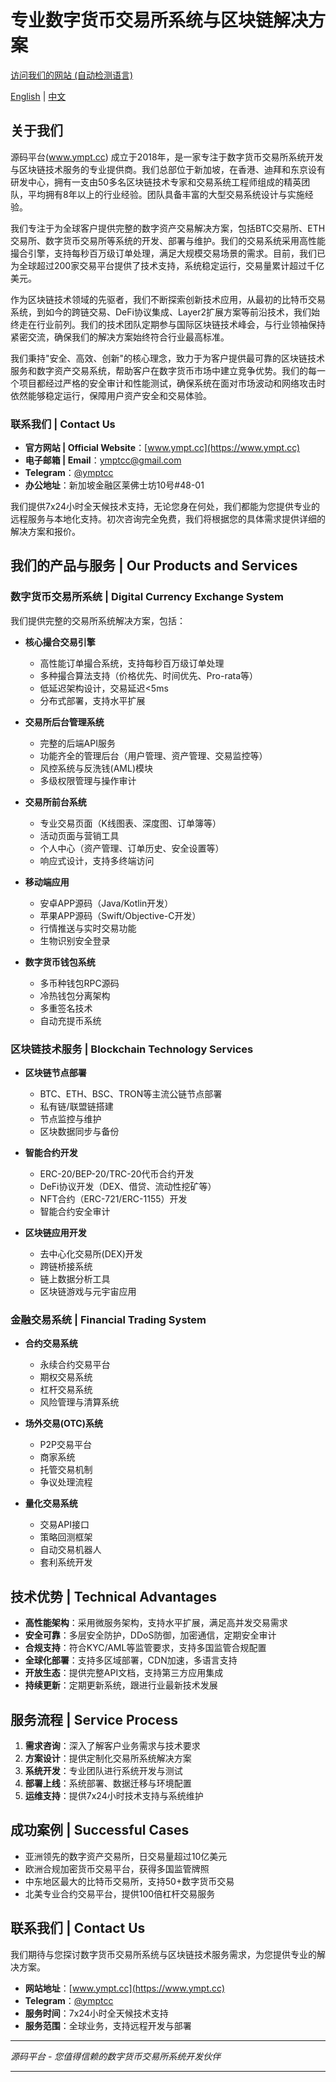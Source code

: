 # 专业数字货币交易所系统与区块链解决方案

[访问我们的网站 (自动检测语言)](https://ymptcc.github.io/ympt/)

[English](./README_EN.md) | [中文](./README.md)

## 关于我们

源码平台(www.ympt.cc)
成立于2018年，是一家专注于数字货币交易所系统开发与区块链技术服务的专业提供商。我们总部位于新加坡，在香港、迪拜和东京设有研发中心，拥有一支由50多名区块链技术专家和交易系统工程师组成的精英团队，平均拥有8年以上的行业经验。团队具备丰富的大型交易系统设计与实施经验。

我们专注于为全球客户提供完整的数字资产交易解决方案，包括BTC交易所、ETH交易所、数字货币交易所等系统的开发、部署与维护。我们的交易系统采用高性能撮合引擎，支持每秒百万级订单处理，满足大规模交易场景的需求。目前，我们已为全球超过200家交易平台提供了技术支持，系统稳定运行，交易量累计超过千亿美元。

作为区块链技术领域的先驱者，我们不断探索创新技术应用，从最初的比特币交易系统，到如今的跨链交易、DeFi协议集成、Layer2扩展方案等前沿技术，我们始终走在行业前列。我们的技术团队定期参与国际区块链技术峰会，与行业领袖保持紧密交流，确保我们的解决方案始终符合行业最高标准。

我们秉持"安全、高效、创新"的核心理念，致力于为客户提供最可靠的区块链技术服务和数字资产交易系统，帮助客户在数字货币市场中建立竞争优势。我们的每一个项目都经过严格的安全审计和性能测试，确保系统在面对市场波动和网络攻击时依然能够稳定运行，保障用户资产安全和交易体验。

### 联系我们 | Contact Us

- **官方网站 | Official Website**：[www.ympt.cc](https://www.ympt.cc)
- **电子邮箱 | Email**：ymptcc@gmail.com
- **Telegram**：[@ymptcc](https://t.me/ymptcc)
- **办公地址**：新加坡金融区莱佛士坊10号#48-01

我们提供7x24小时全天候技术支持，无论您身在何处，我们都能为您提供专业的远程服务与本地化支持。初次咨询完全免费，我们将根据您的具体需求提供详细的解决方案和报价。

## 我们的产品与服务 | Our Products and Services

### 数字货币交易所系统 | Digital Currency Exchange System

我们提供完整的交易所系统解决方案，包括：

- **核心撮合交易引擎**
    - 高性能订单撮合系统，支持每秒百万级订单处理
    - 多种撮合算法支持（价格优先、时间优先、Pro-rata等）
    - 低延迟架构设计，交易延迟<5ms
    - 分布式部署，支持水平扩展

- **交易所后台管理系统**
    - 完整的后端API服务
    - 功能齐全的管理后台（用户管理、资产管理、交易监控等）
    - 风控系统与反洗钱(AML)模块
    - 多级权限管理与操作审计

- **交易所前台系统**
    - 专业交易页面（K线图表、深度图、订单簿等）
    - 活动页面与营销工具
    - 个人中心（资产管理、订单历史、安全设置等）
    - 响应式设计，支持多终端访问

- **移动端应用**
    - 安卓APP源码（Java/Kotlin开发）
    - 苹果APP源码（Swift/Objective-C开发）
    - 行情推送与实时交易功能
    - 生物识别安全登录

- **数字货币钱包系统**
    - 多币种钱包RPC源码
    - 冷热钱包分离架构
    - 多重签名技术
    - 自动充提币系统

### 区块链技术服务 | Blockchain Technology Services

- **区块链节点部署**
    - BTC、ETH、BSC、TRON等主流公链节点部署
    - 私有链/联盟链搭建
    - 节点监控与维护
    - 区块数据同步与备份

- **智能合约开发**
    - ERC-20/BEP-20/TRC-20代币合约开发
    - DeFi协议开发（DEX、借贷、流动性挖矿等）
    - NFT合约（ERC-721/ERC-1155）开发
    - 智能合约安全审计

- **区块链应用开发**
    - 去中心化交易所(DEX)开发
    - 跨链桥接系统
    - 链上数据分析工具
    - 区块链游戏与元宇宙应用

### 金融交易系统 | Financial Trading System

- **合约交易系统**
    - 永续合约交易平台
    - 期权交易系统
    - 杠杆交易系统
    - 风险管理与清算系统

- **场外交易(OTC)系统**
    - P2P交易平台
    - 商家系统
    - 托管交易机制
    - 争议处理流程

- **量化交易系统**
    - 交易API接口
    - 策略回测框架
    - 自动交易机器人
    - 套利系统开发

## 技术优势 | Technical Advantages

- **高性能架构**：采用微服务架构，支持水平扩展，满足高并发交易需求
- **安全可靠**：多层安全防护，DDoS防御，加密通信，定期安全审计
- **合规支持**：符合KYC/AML等监管要求，支持多国监管合规配置
- **全球化部署**：支持多区域部署，CDN加速，多语言支持
- **开放生态**：提供完整API文档，支持第三方应用集成
- **持续更新**：定期更新系统，跟进行业最新技术发展

## 服务流程 | Service Process

1. **需求咨询**：深入了解客户业务需求与技术要求
2. **方案设计**：提供定制化交易所系统解决方案
3. **系统开发**：专业团队进行系统开发与测试
4. **部署上线**：系统部署、数据迁移与环境配置
5. **运维支持**：提供7x24小时技术支持与系统维护

## 成功案例 | Successful Cases

- 亚洲领先的数字资产交易所，日交易量超过10亿美元
- 欧洲合规加密货币交易平台，获得多国监管牌照
- 中东地区最大的比特币交易所，支持50+数字货币交易
- 北美专业合约交易平台，提供100倍杠杆交易服务

## 联系我们 | Contact Us

我们期待与您探讨数字货币交易所系统与区块链技术服务需求，为您提供专业的解决方案。

- **网站地址**：[www.ympt.cc](https://www.ympt.cc)
- **Telegram**：[@ymptcc](https://t.me/ymptcc)
- **服务时间**：7x24小时全天候技术支持
- **服务范围**：全球业务，支持远程开发与部署

---

*源码平台 - 您值得信赖的数字货币交易所系统开发伙伴* 

---
